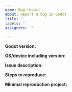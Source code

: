 ```yaml
---
name: Bug report
about: Report a bug in Godot
title: ''
labels: ''
assignees: ''

---
```

<!-- Please search existing issues for potential duplicates before filing yours:
https://github.com/godotengine/godot/issues?q=is%3Aissue
-->

**Godot version:**
<!-- Specify commit hash if using non-official build. -->

**OS/device including version:**
<!-- Specify GPU model, drivers, and the backend (GLES2, GLES3, Vulkan) if graphics-related. -->

**Issue description:**
<!-- What happened, and what was expected. -->

**Steps to reproduce:**

**Minimal reproduction project:**
<!-- A small Godot project which reproduces the issue. Drag and drop a zip archive to upload it. -->
